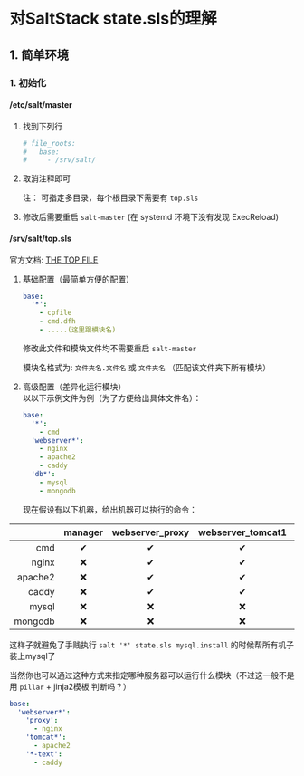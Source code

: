 # 对SaltStack state.sls的理解
## 1. 简单环境
### 1. 初始化
#### /etc/salt/master
1. 找到下列行
   ```yaml
   # file_roots:
   #   base:
   #     - /srv/salt/
   ```
2. 取消注释即可

   注： 可指定多目录，每个根目录下需要有 `top.sls`

3. 修改后需要重启 `salt-master` (在 systemd 环境下没有发现 ExecReload)

#### /srv/salt/top.sls
官方文档: [THE TOP FILE](https://docs.saltstack.com/en/master/ref/states/top.html)

1. 基础配置（最简单方便的配置）
   ```yaml
   base:
     '*':
       - cpfile
       - cmd.dfh
       - .....(这里跟模块名)
   ```

   修改此文件和模块文件均不需要重启 `salt-master`

   模块名格式为: `文件夹名.文件名` 或 `文件夹名` （匹配该文件夹下所有模块）

2. 高级配置（差异化运行模块）  
   以以下示例文件为例（为了方便给出具体文件名）：
   ```yaml
   base:
     '*':
       - cmd
     'webserver*':
       - nginx
       - apache2
       - caddy
     'db*':
       - mysql
       - mongodb
   ```

   现在假设有以下机器，给出机器可以执行的命令：

|         | manager | webserver_proxy | webserver_tomcat1 | db_data | db_config | db_logs |
|--------:|:-------:|:---------------:|:-----------------:|:-------:|:---------:|:-------:|
|     cmd |    ✔    |        ✔        |         ✔         |    ✔    |     ✔     |    ✔    |
|   nginx |    ❌    |        ✔        |         ✔         |    ❌    |     ❌     |    ❌    |
| apache2 |    ❌    |        ✔        |         ✔         |    ❌    |     ❌     |    ❌    |
|   caddy |    ❌    |        ✔        |         ✔         |    ❌    |     ❌     |    ❌    |
|   mysql |    ❌    |        ❌        |         ❌         |    ✔    |     ✔     |    ✔    |
| mongodb |    ❌    |        ❌        |         ❌         |    ✔    |     ✔     |    ✔    |

   这样子就避免了手贱执行 `salt '*' state.sls mysql.install` 的时候帮所有机子装上mysql了

   当然你也可以通过这种方式来指定哪种服务器可以运行什么模块（不过这一般不是用 `pillar` + jinja2模板 判断吗？）
   ```yaml
   base:
     'webserver*':
       'proxy':
         - nginx
       'tomcat*':
         - apache2
       '*-text':
         - caddy
   ```

